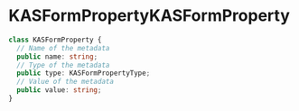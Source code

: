 # <a name="kasformproperty"></a><span data-ttu-id="56bd8-101">KASFormProperty</span><span class="sxs-lookup"><span data-stu-id="56bd8-101">KASFormProperty</span></span>
```typescript
class KASFormProperty {
  // Name of the metadata
  public name: string;
  // Type of the metadata
  public type: KASFormPropertyType;
  // Value of the metadata
  public value: string;
}
```
